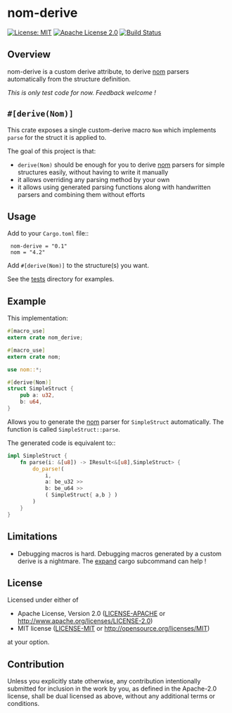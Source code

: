 # nom-derive

[![License: MIT](https://img.shields.io/badge/License-MIT-yellow.svg)](./LICENSE-MIT)
[![Apache License 2.0](https://img.shields.io/badge/License-Apache%202.0-blue.svg)](./LICENSE-APACHE)
[![Build Status](https://travis-ci.org/chifflier/nom-derive.svg?branch=master)](https://travis-ci.org/chifflier/nom-derive)

## Overview

nom-derive is a custom derive attribute, to derive [nom] parsers automatically from the structure definition.

*This is only test code for now. Feedback welcome !*

## `#[derive(Nom)]`

This crate exposes a single custom-derive macro `Nom` which
implements `parse` for the struct it is applied to.

The goal of this project is that:

* `derive(Nom)` should be enough for you to derive [nom] parsers for simple
  structures easily, without having to write it manually
* it allows overriding any parsing method by your own
* it allows using generated parsing functions along with handwritten parsers and
  combining them without efforts

## Usage

Add to your `Cargo.toml` file::

```
 nom-derive = "0.1"
 nom = "4.2"
```

Add `#[derive(Nom)]` to the structure(s) you want.

See the [tests](https://github.com/rust-bakery/nom-derive/tree/master/tests)
directory for examples.

## Example

This implementation:

```rust
#[macro_use]
extern crate nom_derive;

#[macro_use]
extern crate nom;

use nom::*;

#[derive(Nom)]
struct SimpleStruct {
    pub a: u32,
    b: u64,
}
```

Allows you to generate the [nom] parser for `SimpleStruct` automatically. The function is called `SimpleStruct::parse`.

The generated code is equivalent to::

```rust
impl SimpleStruct {
    fn parse(i: &[u8]) -> IResult<&[u8],SimpleStruct> {
        do_parse!(
            i,
            a: be_u32 >>
            b: be_u64 >>
            ( SimpleStruct{ a,b } )
        )
    }
}
```

[nom]: https://github.com/geal/nom

## Limitations

* Debugging macros is hard. Debugging macros generated by a custom derive is a
  nightmare. The [expand](https://github.com/dtolnay/cargo-expand) cargo
  subcommand can help !

## License

Licensed under either of

 * Apache License, Version 2.0
   ([LICENSE-APACHE](LICENSE-APACHE) or http://www.apache.org/licenses/LICENSE-2.0)
 * MIT license
   ([LICENSE-MIT](LICENSE-MIT) or http://opensource.org/licenses/MIT)

at your option.

## Contribution

Unless you explicitly state otherwise, any contribution intentionally submitted
for inclusion in the work by you, as defined in the Apache-2.0 license, shall be
dual licensed as above, without any additional terms or conditions.
